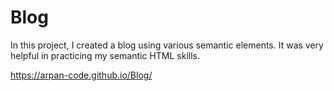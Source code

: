 # Blog

In this project, I created a blog using various semantic elements. 
It was very helpful in practicing my semantic HTML skills. 

https://arpan-code.github.io/Blog/ 
